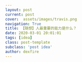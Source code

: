 ```yaml
---
layout: post
current: post
cover:  assets/images/travis.png
navigation: True
title: 【随想】人最重要的能力是什么？
date: 2020-03-01 20:01:01
tags: [idea]
class: post-template
subclass: 'post idea'
author: dexfire
---
```

